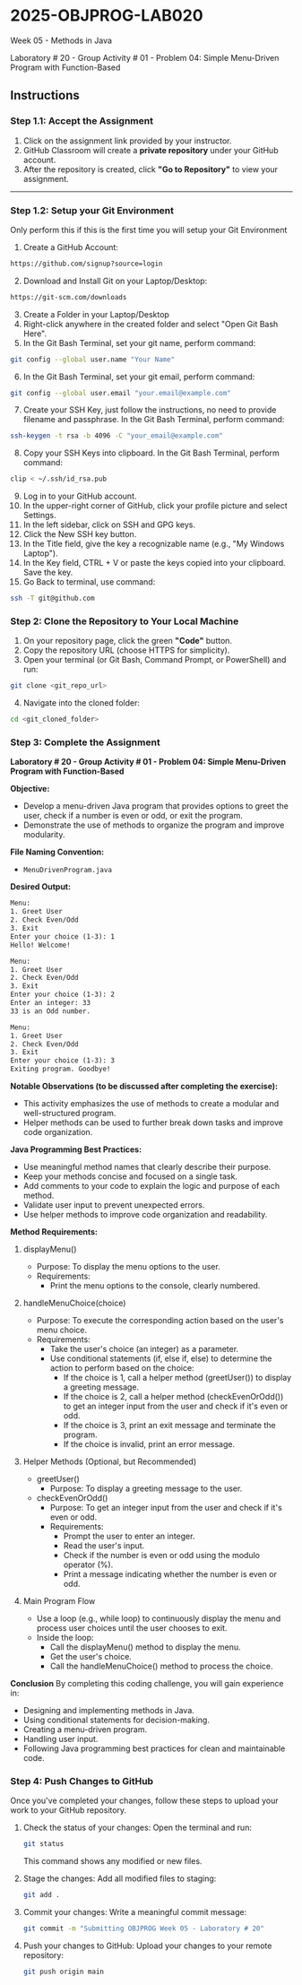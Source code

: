 # **2025-OBJPROG-LAB020**
Week 05 - Methods in Java

Laboratory # 20 - Group Activity # 01 - Problem 04: Simple Menu-Driven Program with Function-Based

## **Instructions**

### **Step 1.1: Accept the Assignment**

   1. Click on the assignment link provided by your instructor.
   2. GitHub Classroom will create a **private repository** under your GitHub account.
   3. After the repository is created, click **"Go to Repository"** to view your assignment.

---

### **Step 1.2: Setup your Git Environment**
Only perform this if this is the first time you will setup your Git Environment

   1. Create a GitHub Account:
   ```bash
   https://github.com/signup?source=login
   ```
      
   2. Download and Install Git on your Laptop/Desktop:
   ```bash
   https://git-scm.com/downloads
   ```
   
   3. Create a Folder in your Laptop/Desktop
   4. Right-click anywhere in the created folder and select "Open Git Bash Here".
   5. In the Git Bash Terminal, set your git name, perform command:
   ```bash
   git config --global user.name "Your Name"
   ```
   
   6. In the Git Bash Terminal, set your git email, perform command:
   ```bash
   git config --global user.email "your.email@example.com"
   ```
   
   7. Create your SSH Key, just follow the instructions, no need to provide filename and passphrase. In the Git Bash Terminal, perform command:
   ```bash
   ssh-keygen -t rsa -b 4096 -C "your_email@example.com"
   ```
   
   8. Copy your SSH Keys into clipboard. In the Git Bash Terminal, perform command:
   ```bash
   clip < ~/.ssh/id_rsa.pub
   ```
   
   9. Log in to your GitHub account.
   10. In the upper-right corner of GitHub, click your profile picture and select Settings.
   11. In the left sidebar, click on SSH and GPG keys.
   12. Click the New SSH key button.
   13. In the Title field, give the key a recognizable name (e.g., "My Windows Laptop").
   14. In the Key field, CTRL + V or paste the keys copied into your clipboard. Save the key.
   15. Go Back to terminal, use command:
   ```bash
   ssh -T git@github.com
   ```

### **Step 2: Clone the Repository to Your Local Machine**

   1. On your repository page, click the green **"Code"** button.
   2. Copy the repository URL (choose HTTPS for simplicity).
   3. Open your terminal (or Git Bash, Command Prompt, or PowerShell) and run:
   
   ```bash
   git clone <git_repo_url>
   ```
   
   4. Navigate into the cloned folder:
   
   ```bash
   cd <git_cloned_folder>
   ```

### **Step 3: Complete the Assignment**

**Laboratory # 20 - Group Activity # 01 - Problem 04: Simple Menu-Driven Program with Function-Based**

   **Objective:**
   - Develop a menu-driven Java program that provides options to greet the user, check if a number is even or odd, or exit the program.
   - Demonstrate the use of methods to organize the program and improve modularity.

   **File Naming Convention:**
   - `MenuDrivenProgram.java`

   **Desired Output:**
   ```txt
   Menu:
   1. Greet User
   2. Check Even/Odd
   3. Exit
   Enter your choice (1-3): 1
   Hello! Welcome!
   
   Menu:
   1. Greet User
   2. Check Even/Odd
   3. Exit
   Enter your choice (1-3): 2
   Enter an integer: 33
   33 is an Odd number.
   
   Menu:
   1. Greet User
   2. Check Even/Odd
   3. Exit
   Enter your choice (1-3): 3
   Exiting program. Goodbye!
   ```

   **Notable Observations (to be discussed after completing the exercise):**
   - This activity emphasizes the use of methods to create a modular and well-structured program.
   - Helper methods can be used to further break down tasks and improve code organization.

   **Java Programming Best Practices:**
   - Use meaningful method names that clearly describe their purpose.
   - Keep your methods concise and focused on a single task.
   - Add comments to your code to explain the logic and purpose of each method.
   - Validate user input to prevent unexpected errors.
   - Use helper methods to improve code organization and readability.
      
   **Method Requirements:**

   1. displayMenu()
      - Purpose: To display the menu options to the user.
      - Requirements:
         - Print the menu options to the console, clearly numbered.
            
   2. handleMenuChoice(choice)
      - Purpose: To execute the corresponding action based on the user's menu choice.
      - Requirements:
         - Take the user's choice (an integer) as a parameter.
         - Use conditional statements (if, else if, else) to determine the action to perform based on the choice:
            - If the choice is 1, call a helper method (greetUser()) to display a greeting message.
            - If the choice is 2, call a helper method (checkEvenOrOdd()) to get an integer input from the user and check if it's even or odd.
            - If the choice is 3, print an exit message and terminate the program.
            - If the choice is invalid, print an error message.

   3. Helper Methods (Optional, but Recommended)
      - greetUser()
         - Purpose: To display a greeting message to the user.
      - checkEvenOrOdd()
         - Purpose: To get an integer input from the user and check if it's even or odd.
         - Requirements:
            - Prompt the user to enter an integer.
            - Read the user's input.
            - Check if the number is even or odd using the modulo operator (%).
            - Print a message indicating whether the number is even or odd.

   4. Main Program Flow
      - Use a loop (e.g., while loop) to continuously display the menu and process user choices until the user chooses to exit.
      - Inside the loop:
         - Call the displayMenu() method to display the menu.
         - Get the user's choice.
         - Call the handleMenuChoice() method to process the choice.

   **Conclusion**
   By completing this coding challenge, you will gain experience in:
   - Designing and implementing methods in Java.
   - Using conditional statements for decision-making.
   - Creating a menu-driven program.
   - Handling user input.
   - Following Java programming best practices for clean and maintainable code.

### **Step 4: Push Changes to GitHub**
Once you've completed your changes, follow these steps to upload your work to your GitHub repository.

1. Check the status of your changes:
   Open the terminal and run:
   
   ```bash
   git status
   ```
   This command shows any modified or new files.
   
2. Stage the changes:
   Add all modified files to staging:
   
   ```bash
   git add .
   ```
   
3. Commit your changes:
   Write a meaningful commit message:
   
   ```bash
   git commit -m "Submitting OBJPROG Week 05 - Laboratory # 20"
   ```
   
4. Push your changes to GitHub:
   Upload your changes to your remote repository:
   
   ```bash
   git push origin main
   ```
